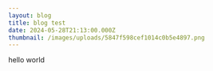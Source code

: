 ```yaml
---
layout: blog
title: blog test
date: 2024-05-28T21:13:00.000Z
thumbnail: /images/uploads/5847f598cef1014c0b5e4897.png
---
```

hello world
